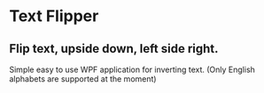 # Text Flipper
## Flip text, upside down, left side right.

Simple easy to use WPF application for inverting text.
(Only English alphabets are supported at the moment)
